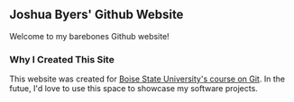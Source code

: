 ## Joshua Byers' Github Website

Welcome to my barebones Github website!

### Why I Created This Site

This website was created for [Boise State University's course on Git](https://www.boisestate.edu/registrar-catalog/course-catalog/cs/). In the futue, I'd love to use this space to showcase my software projects.
